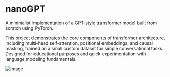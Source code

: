 # nanoGPT

A minimalist implementation of a GPT-style transformer model built from scratch using PyTorch.

This project demonstrates the core components of transformer architecture, including multi-head self-attention, positional embeddings, and causal masking, trained on a small custom dataset for simple conversational tasks.
Designed for educational purposes and quick experimentation with language modeling fundamentals.

![image](https://github.com/user-attachments/assets/701bed97-82a3-4314-a2ba-157397ecfe9e)

